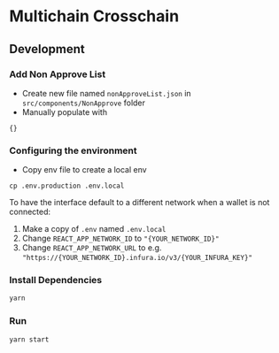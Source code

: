 # Multichain Crosschain

## Development

### Add Non Approve List 

- Create new file named `nonApproveList.json` in `src/components/NonApprove` folder
- Manually populate with 
```
{}
```
### Configuring the environment 

- Copy env file to create a local env

`cp .env.production .env.local `

To have the interface default to a different network when a wallet is not connected:

1. Make a copy of `.env` named `.env.local`
2. Change `REACT_APP_NETWORK_ID` to `"{YOUR_NETWORK_ID}"`
3. Change `REACT_APP_NETWORK_URL` to e.g. `"https://{YOUR_NETWORK_ID}.infura.io/v3/{YOUR_INFURA_KEY}"` 

### Install Dependencies

```bash
yarn
```

### Run

```bash
yarn start
```

 
